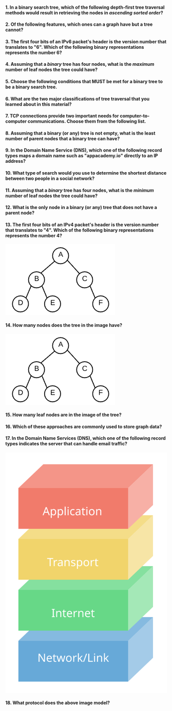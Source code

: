 #### 1. In a binary search tree, which of the following depth-first tree traversal methods would result in retrieving the nodes in _ascending sorted order_?

#### 2. Of the following features, which ones can a graph have but a tree cannot?

#### 3. The first four bits of an IPv6 packet's header is the version number that translates to "6". Which of the following binary representations represents the number 6?

#### 4. Assuming that a _binary_ tree has four nodes, what is the _maximum_ number of leaf nodes the tree could have?

#### 5. Choose the following conditions that MUST be met for a binary tree to be a binary search tree. 

#### 6. What are the two major classifications of tree traversal that you learned about in this material?

#### 7. TCP connections provide two important needs for computer-to-computer communications. Choose them from the following list.

#### 8. Assuming that a binary (or any) tree is not empty, what is the least number of parent nodes that a binary tree can have?

#### 9. In the Domain Name Service (DNS), which one of the following record types maps a domain name such as "appacademy.io" directly to an IP address? 

#### 10. What type of search would you use to determine the shortest distance between two people in a social network?

#### 11. Assuming that a _binary_ tree has four nodes, what is the _minimum_ number of leaf nodes the tree could have? 

#### 12. What is the only node in a binary (or any) tree that does not have a parent node?

#### 13. The first four bits of an IPv4 packet's header is the version number that translates to "4". Which of the following binary representations represents the number 4?

![Binary Tree](images/example_binary_tree.png)

#### 14. How many nodes does the tree in the image have? 

![Binary Tree](images/example_binary_tree.png)

#### 15. How many leaf nodes are in the image of the tree?

#### 16. Which of these approaches are commonly used to store graph data?

#### 17. In the Domain Name Services (DNS), which one of the following record types indicates the server that can handle email traffic?

![TCP/IP Model](images/tcp_model.svg)

#### 18. What protocol does the above image model?
